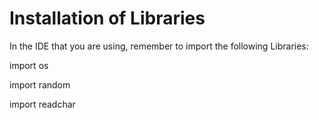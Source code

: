 # Installation of Libraries
In the IDE that you are using, remember to import the following Libraries:

import os

import random

import readchar
